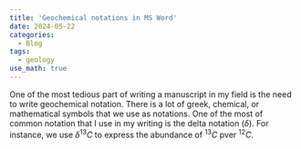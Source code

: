 ```yaml
---
title: 'Geochemical notations in MS Word'
date: 2024-05-22
categories:
  - Blog
tags:
  - geology
use_math: true
---
```

One of the most tedious part of writing a manuscript in my field is the need to write geochemical notation. There is a lot of greek, chemical, or mathematical symbols that we use as notations. One of the most of common notation that I use in my writing is the delta notation ($\delta$). For instance, we use $\delta^{13}C$ to express the abundance of $^{13}C$ pver $^{12}C$.